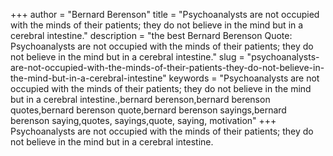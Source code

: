 +++
author = "Bernard Berenson"
title = "Psychoanalysts are not occupied with the minds of their patients; they do not believe in the mind but in a cerebral intestine."
description = "the best Bernard Berenson Quote: Psychoanalysts are not occupied with the minds of their patients; they do not believe in the mind but in a cerebral intestine."
slug = "psychoanalysts-are-not-occupied-with-the-minds-of-their-patients-they-do-not-believe-in-the-mind-but-in-a-cerebral-intestine"
keywords = "Psychoanalysts are not occupied with the minds of their patients; they do not believe in the mind but in a cerebral intestine.,bernard berenson,bernard berenson quotes,bernard berenson quote,bernard berenson sayings,bernard berenson saying,quotes, sayings,quote, saying, motivation"
+++
Psychoanalysts are not occupied with the minds of their patients; they do not believe in the mind but in a cerebral intestine.
